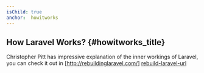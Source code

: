 ```yaml
---
isChild: true
anchor:  howitworks
---
```


## How Laravel Works? {#howitworks_title}

Christopher Pitt has impressive explanation of the inner workings of Laravel, you can check it out in [http://rebuildinglaravel.com/] [rebuild-laravel-url]

[rebuild-laravel-url]: http://rebuildinglaravel.com/